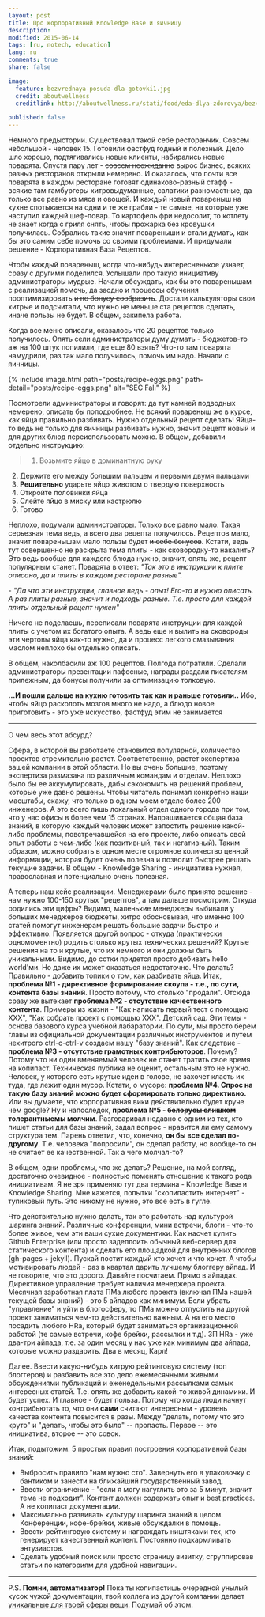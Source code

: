 ```yaml
---
layout: post
title: Про корпоративный Knowledge Base и яичницу
description:
modified: 2015-06-14
tags: [ru, notech, education]
lang: ru
comments: true
share: false

image:
  feature: bezvrednaya-posuda-dla-gotovki1.jpg
  credit: aboutwellness
  creditlink: http://aboutwellness.ru/stati/food/eda-dlya-zdorovya/bezvrednaya-posuda-dlya-gotovki/

published: false
---
```


Немного предыстории. Существовал такой себе ресторанчик. Совсем небольшой - человек 15. Готовили фастфуд годный и полезный. Дело шло хорошо, подтягивались новые клиенты, набирались новые поварята. Спустя пару лет - ~~совсем неожиданно~~ вырос бизнес, всяких разных ресторанов открыли немерено. И оказалось, что почти все поварята в каждом ресторане готовят одинаково-разный стафф - всякие там гамбургеры хитровыдуманные, салатики разномастные, да только все равно из мяса и овощей. И каждый новый повареныш на кухне спотыкается на одни и те же грабли - те самые, на которые уже наступил каждый шеф-повар. То картофель фри недосолит, то котлету не знает когда с гриля снять, чтобы прожарка без кровушки получилась. Собрались такие значит повареныши и стали думать, как бы это самим себе помочь со своими проблемами. И придумали решение - Корпоративная База Рецептов.

Чтобы каждый повареныш, когда что-нибудь интересненькое узнает, сразу с другими поделился. Услышали про такую инициативу администраторы мудрые. Начали обсуждать, как бы это поваренышам с реализацией помочь, да заодно и процессы обучения пооптимизировать ~~и по бонусу сообразить~~. Достали калькуляторы свои хитрые и подсчитали, что нужно не меньше ста рецептов сделать, иначе пользы не будет. В общем, закипела работа.

Когда все меню описали, оказалось что 20 рецептов только получилось. Опять сели администраторы думу думать - бюджетов-то аж на 100 штук попилили, где еще 80 взять? Что-то там поварята намудрили, раз так мало получилось, помочь им надо. Начали с яичницы.

<!-- ![eggs recipe]({{ site.url }}/images/recipe-eggs.png) -->
{% include image.html path="posts/recipe-eggs.png" path-detail="posts/recipe-eggs.png" alt="SEC Fall" %}


Посмотрели администраторы и говорят: да тут камней подводных немерено, описать бы поподробнее. Не всякий повареныш же в курсе, как яйца правильно разбивать. Нужно отдельный рецепт сделать! Яйца-то ведь не только для яичницы разбивать нужно, значит рецепт новый и для других блюд переиспользовать можно. В общем, добавили отдельно инструкцию:

>1. Возьмите яйцо в доминантную руку
2. Держите его между большим пальцем и первыми двумя пальцами
3. **Решительно** ударьте яйцо животом о твердую поверхность
4. Откройте половинки яйца
5. Слейте яйцо в миску или кастрюлю
6. Готово


Неплохо, подумали администраторы. Только все равно мало. Такая серьезная тема ведь, а всего два рецепта получилось. Рецептов мало, значит поваренышам мало пользы будет ~~и себе бонусов~~. Кстати, ведь тут совершенно не раскрыта тема плиты - как сковородку-то накалить? Это ведь вообще для каждого блюда нужно, значит, опять же, рецепт популярным станет. Поварята в ответ: *"Так это в инструкции к плите описано, да и плиты в каждом ресторане разные".*

*- "Да что эти инструкции, главное ведь - опыт! Его-то и нужно описать. А раз плиты разные, значит и подходы разные. Т.е. просто для каждой плиты отдельный рецепт нужен"*

Ничего не поделаешь, переписали поварята инструкции для каждой плиты с учетом их богатого опыта. А ведь еще и вылить на сковороды эти чертовы яйца как-то нужно, да и процесс легкого смазывания маслом неплохо бы отдельно описать.

В общем, наколбасили аж 100 рецептов. Полгода потратили. Сделали администраторы презентации пафосные, награды раздали писателям прилежным, да бонусы получили за оптимизацию толковую.

**...И пошли дальше на кухню готовить так как и раньше готовили..** Ибо, чтобы яйцо расколоть мозгов много не надо, а блюдо новое приготовить - это уже искусство, фастфуд этим не занимается


***
О чем весь этот абсурд?

Сфера, в которой вы работаете становится популярной, количество проектов стремительно растет. Соответственно, растет экспертиза вашей компании в этой области. Но вы очень большие, поэтому экспертиза размазана по различным командам и отделам. Неплохо было бы ее аккумулировать, дабы сэкономить на решений проблем, которые уже давно решены. Чтобы читатель понимал конкретно наши масштабы, скажу, что только в одном моем отделе более 200 инженеров. А это всего лишь локальный отдел одного города при том, что у нас офисы в более чем 15 странах.
Напрашивается общая база знаний, в которую каждый человек может запостить решение какой-либо проблемы, повстречавшейся на его проекте, либо описать свой опыт работы с чем-либо (как позитивный, так и негативный). Таким образом, можно собрать в одном месте огромное количество ценной информации, которая будет очень полезна и позволит быстрее решать текущие задачи. В общем - Knowledge Sharing - инициатива нужная, православная и потенциально очень полезная.

А теперь наш кейс реализации. Менеджерами было принято решение - нам нужно 100-150 крутых "рецептов", а там дальше посмотрим. Откуда родились эти цифры? Видимо, маленькие менеджеры выбивали у больших менеджеров бюджеты, хитро обосновывая, что именно 100 статей помогут инженерам решать большие задачи быстро и эффективно. Появляется другой вопрос - откуда (практически одномоментно) родить столько крутых технических решений? Крутые решения на то и крутые, что их немного и они должны быть уникальными. Видимо, до сотки придется просто добивать hello world'ми. Но даже их может оказаться недостаточно. Что делать? Правильно - добавить топики о том, как разбивать яйца. Итак, **проблема №1 - директивное формирование скоупа - т.е., по сути, контента базы знаний**. Просто потому, что столько "продали". Отсюда сразу же вытекает **проблема №2 - отсутствие качественного контента**. Примеры из жизни - "Как написать первый тест с помощью XXX", "Как собрать проект с помощью XXX". Детский сад. Эти темы - основа базового курса учебной лабаратории. По сути, мы просто берем главы из официальной документации различных инструментов и путем нехитрого ctrl-c-ctrl-v создаем нашу "базу знаний". Как следствие - **проблема №3 - отсутствие грамотных контрибьюторов**. Почему? Потому что ни один вменяемый человек не станет тратить свое время на копипаст. Техническая публика не оценит, остальным это не нужно. Человек, у которого есть крутые идеи в голове, не захочет класть их туда, где лежит один мусор. Кстати, о мусоре: **проблема №4. Спрос на такую базу знаний можно будет сформировать только директивно.** Или вы думаете, что корпоративная вики действительно будет круче чем google? Ну и напоследок, **проблема №5 - ~~белорусы слишком толерантные~~мы молчим**. Разговаривал недавно с одним из тех, кто пишет статьи для базы знаний, задал вопрос - нравится ли ему самому структура тем. Парень ответил, что, конечно, **он бы все сделал по-другому**. Т.е. человека "попросили", он сделал работу, но вообще-то он не считает ее качественной. Так а чего молчал-то?

В общем, одни проблемы, что же делать? Решение, на мой взгляд, достаточно очевидное - полностью поменять отношение к такого рода инициативам. Я не зря применяю тут два термина - Knowledge Base и Knowledge Sharing. Мне кажется, попытки "скопипастить интернет" - тупиковый путь. Это никому не нужно, это все есть в гугле.

Что действительно нужно делать, так это работать над культурой шаринга знаний. Различные конференции, мини встречи, блоги - что-то более живое, чем эти ваши сухие документики. Как насчет купить Github Enterprise (или просто задеплоить обычный веб-сервер для статического контента) и сделать его площадкой для внутренних блогов (gh-pages + jekyll). Пускай постит каждый кто хочет и что хочет. А чтобы мотивировать людей - раз в квартал дарить лучшему блоггеру айпад. И не говорите, что это дорого. Давайте посчитаем. Прямо в айпадах. Директивное управление требует наличия менеджера проекта. Месячная заработная плата ПМа любого проекта (включая ПМа нашей текущей базы знаний) - это 5 айпадов как минимум. Если убрать "управление" и уйти в блогосферу, то ПМа можно отпустить на другой проект заниматься чем-то действительно важным. А на его место посадить любого HRа, который будет заниматься организационной работой (те самые встречи, кофе брейки, рассылки и т.д). ЗП HRa - уже два-три айпада, т.е. за один месяц у нас уже как минимум два айпада, которые можно раздарить. Два в месяц, Карл!

Далее. Ввести какую-нибудь хитрую рейтинговую систему (топ блоггеров) и разбавить все это дело ежемесячными живыми обсуждениями публикаций и еженедельными рассылками самых интересных статей. Т.е. опять же добавить какой-то живой динамики. И будет успех. И главное - будет польза. Потому что когда люди начнут контрибьютать то, что они **сами** считают интересным - уровень качества контента повысится в разы. Между "делать, потому что это круто" и "делать, чтобы это было" -- пропасть. Первое -- это инициатива, второе -- это совок.

Итак, подытожим. 5 простых правил построения корпоративной базы знаний:

* Выбросить правило "нам нужно сто". Завернуть его в упаковочку с бантиком и занести на ближайший государственный завод.
* Ввести ограничение - "если я могу нагуглить это за 5 минут, значит тема не подходит". Контент должен содержать опыт и best practices. А не копипаст документации.
* Максимально развивать культуру шаринга знаний в целом. Конференции, кофе-брейки, живые обсуждалки в помощь.
* Ввести рейтинговую систему и награждать ништяками тех, кто генерирует качественный контент. Постоянно подкармливать энтузиастов.
* Сделать удобный поиск или просто страницу визитку, сгруппировав статьи по категориям для удобной навигации.

***
P.S.
**Помни, автоматизатор!** Пока ты копипастишь очередной унылый кусок чужой документации, твой коллега из другой компании делает [уникальные для твоей сферы вещи](https://habrahabr.ru/company/yandex/blog/268309/). Подумай об этом.
